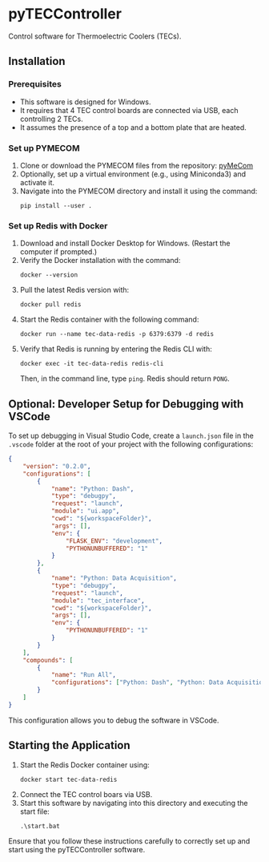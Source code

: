 # pyTECController
Control software for Thermoelectric Coolers (TECs).

## Installation
### Prerequisites
- This software is designed for Windows.
- It requires that 4 TEC control boards are connected via USB, each controlling 2 TECs.
- It assumes the presence of a top and a bottom plate that are heated.

### Set up PYMECOM
1. Clone or download the PYMECOM files from the repository: [pyMeCom](https://github.com/spomjaksilp/pyMeCom?tab=readme-ov-file)
2. Optionally, set up a virtual environment (e.g., using Miniconda3) and activate it.
3. Navigate into the PYMECOM directory and install it using the command:
   ```
   pip install --user .
   ```

### Set up Redis with Docker
1. Download and install Docker Desktop for Windows. (Restart the computer if prompted.)
2. Verify the Docker installation with the command:
   ```
   docker --version
   ```
3. Pull the latest Redis version with:
   ```
   docker pull redis
   ```
4. Start the Redis container with the following command:
   ```
   docker run --name tec-data-redis -p 6379:6379 -d redis
   ```
5. Verify that Redis is running by entering the Redis CLI with:
   ```
   docker exec -it tec-data-redis redis-cli
   ```
   Then, in the command line, type `ping`. Redis should return `PONG`.

## Optional: Developer Setup for Debugging with VSCode
To set up debugging in Visual Studio Code, create a `launch.json` file in the `.vscode` folder at the root of your project with the following configurations:
```json
{
    "version": "0.2.0",
    "configurations": [
        {
            "name": "Python: Dash",
            "type": "debugpy",
            "request": "launch",
            "module": "ui.app",
            "cwd": "${workspaceFolder}",
            "args": [],
            "env": {
                "FLASK_ENV": "development",
                "PYTHONUNBUFFERED": "1"
            }
        },
        {
            "name": "Python: Data Acquisition",
            "type": "debugpy",
            "request": "launch",
            "module": "tec_interface",
            "cwd": "${workspaceFolder}",
            "args": [],
            "env": {
                "PYTHONUNBUFFERED": "1"
            }
        }
    ],
    "compounds": [
        {
            "name": "Run All",
            "configurations": ["Python: Dash", "Python: Data Acquisition"]
        }
    ]
}
```
This configuration allows you to debug the software in VSCode.

## Starting the Application
1. Start the Redis Docker container using:
   ```
   docker start tec-data-redis
   ```
2. Connect the TEC control boars via USB.
3. Start this software by navigating into this directory and executing the start file:
   ```
   .\start.bat
   ```

Ensure that you follow these instructions carefully to correctly set up and start using the pyTECController software.
